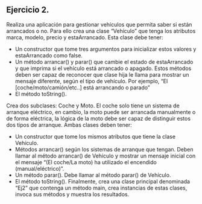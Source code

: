## Ejercicio 2.
Realiza una aplicación para gestionar vehículos que permita saber si están arrancados o
no. Para ello crea una clase “Vehículo” que tenga los atributos marca, modelo, precio y
estaArrancado. Esta clase debe tener:
- Un constructor que tome tres argumentos para inicializar estos valores y
estaArrancado como false.
- Un método arrancar() y parar() que cambie el estado de estaArrancado y que
imprima si el vehículo está arrancado o apagado. Estos métodos deben ser capaz
de reconocer que clase hija le llama para mostrar un mensaje diferente, según
el tipo de vehículo. Por ejemplo, “El [coche/moto/camión/etc..] está arrancando
o parado”  
- El método toString().

Crea dos subclases: Coche y Moto. El coche solo tiene un sistema de arranque eléctrico,
en cambio, la moto puede ser arrancada manualmente o de forma eléctrica, la lógica
de la moto debe ser capaz de distinguir estos dos tipos de arranque.
Ambas clases deben tener:
- Un constructor que tome los mismos atributos que tiene la clase Vehículo.
- Métodos arrancar() según los sistemas de arranque que tengan. Deben llamar al
método arrancar() de Vehículo y mostrar un mensaje inicial con el mensaje “(El
coche/La moto) ha utilizado el encendido (manual/eléctrico)”.  
- Un método parar(). Debe llamar al método parar() de Vehículo.  
- El método toString().
Finalmente, crea una clase principal denominada “Ej2” que contenga un método main,
crea instancias de estas clases, invoca sus métodos y muestra los resultados.